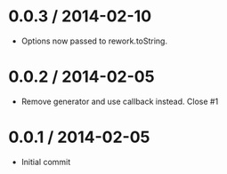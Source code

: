 
0.0.3 / 2014-02-10 
==================

 * Options now passed to rework.toString.

0.0.2 / 2014-02-05 
==================

 * Remove generator and use callback instead. Close #1


0.0.1 / 2014-02-05 
==================

 * Initial commit
